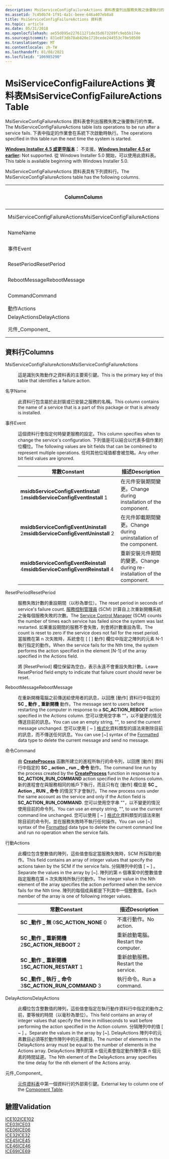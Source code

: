 ```yaml
---
description: MsiServiceConfigFailureActions 資料表會列出服務失敗之後要執行的作業。 下表中指定的作業會在系統下次啟動時執行。
ms.assetid: 7c450b74-1f91-4a1c-beee-646a407eb8a8
title: MsiServiceConfigFailureActions 資料表
ms.topic: article
ms.date: 05/31/2018
ms.openlocfilehash: ae55d095e227611271de35d673289fc9eb5b174e
ms.sourcegitcommit: 831e8f3db78ab820e1710cede244553c70e50500
ms.translationtype: MT
ms.contentlocale: zh-TW
ms.lasthandoff: 01/08/2021
ms.locfileid: "106985290"
---
```

# <a name="msiserviceconfigfailureactions-table"></a><span data-ttu-id="23a79-104">MsiServiceConfigFailureActions 資料表</span><span class="sxs-lookup"><span data-stu-id="23a79-104">MsiServiceConfigFailureActions Table</span></span>

<span data-ttu-id="23a79-105">MsiServiceConfigFailureActions 資料表會列出服務失敗之後要執行的作業。</span><span class="sxs-lookup"><span data-stu-id="23a79-105">The MsiServiceConfigFailureActions table lists operations to be run after a service fails.</span></span> <span data-ttu-id="23a79-106">下表中指定的作業會在系統下次啟動時執行。</span><span class="sxs-lookup"><span data-stu-id="23a79-106">The operations specified in this table run the next time the system is started.</span></span>

<span data-ttu-id="23a79-107">**[Windows Installer 4.5 或更早版本](not-supported-in-windows-installer-4-5.md)：** 不支援。</span><span class="sxs-lookup"><span data-stu-id="23a79-107">**[Windows Installer 4.5 or earlier](not-supported-in-windows-installer-4-5.md):** Not supported.</span></span> <span data-ttu-id="23a79-108">從 Windows Installer 5.0 開始，可以使用此資料表。</span><span class="sxs-lookup"><span data-stu-id="23a79-108">This table is available beginning with Windows Installer 5.0.</span></span>

<span data-ttu-id="23a79-109">MsiServiceConfigFailureActions 資料表具有下列資料行。</span><span class="sxs-lookup"><span data-stu-id="23a79-109">The MsiServiceConfigFailureActions table has the following columns.</span></span>



| <span data-ttu-id="23a79-110">Column</span><span class="sxs-lookup"><span data-stu-id="23a79-110">Column</span></span>                         | <span data-ttu-id="23a79-111">類型</span><span class="sxs-lookup"><span data-stu-id="23a79-111">Type</span></span>                         | <span data-ttu-id="23a79-112">答案</span><span class="sxs-lookup"><span data-stu-id="23a79-112">Key</span></span> | <span data-ttu-id="23a79-113">Nullable</span><span class="sxs-lookup"><span data-stu-id="23a79-113">Nullable</span></span> |
|--------------------------------|------------------------------|-----|----------|
| <span data-ttu-id="23a79-114">MsiServiceConfigFailureActions</span><span class="sxs-lookup"><span data-stu-id="23a79-114">MsiServiceConfigFailureActions</span></span> | [<span data-ttu-id="23a79-115">識別碼</span><span class="sxs-lookup"><span data-stu-id="23a79-115">Identifier</span></span>](identifier.md) | <span data-ttu-id="23a79-116">Y</span><span class="sxs-lookup"><span data-stu-id="23a79-116">Y</span></span>   | <span data-ttu-id="23a79-117">N</span><span class="sxs-lookup"><span data-stu-id="23a79-117">N</span></span>        |
| <span data-ttu-id="23a79-118">Name</span><span class="sxs-lookup"><span data-stu-id="23a79-118">Name</span></span>                           | [<span data-ttu-id="23a79-119">格式 化</span><span class="sxs-lookup"><span data-stu-id="23a79-119">Formatted</span></span>](formatted.md)   | <span data-ttu-id="23a79-120">N</span><span class="sxs-lookup"><span data-stu-id="23a79-120">N</span></span>   | <span data-ttu-id="23a79-121">N</span><span class="sxs-lookup"><span data-stu-id="23a79-121">N</span></span>        |
| <span data-ttu-id="23a79-122">事件</span><span class="sxs-lookup"><span data-stu-id="23a79-122">Event</span></span>                          | [<span data-ttu-id="23a79-123">整數</span><span class="sxs-lookup"><span data-stu-id="23a79-123">Integer</span></span>](integer.md)       | <span data-ttu-id="23a79-124">N</span><span class="sxs-lookup"><span data-stu-id="23a79-124">N</span></span>   | <span data-ttu-id="23a79-125">N</span><span class="sxs-lookup"><span data-stu-id="23a79-125">N</span></span>        |
| <span data-ttu-id="23a79-126">ResetPeriod</span><span class="sxs-lookup"><span data-stu-id="23a79-126">ResetPeriod</span></span>                    | [<span data-ttu-id="23a79-127">整數</span><span class="sxs-lookup"><span data-stu-id="23a79-127">Integer</span></span>](integer.md)       | <span data-ttu-id="23a79-128">N</span><span class="sxs-lookup"><span data-stu-id="23a79-128">N</span></span>   | <span data-ttu-id="23a79-129">Y</span><span class="sxs-lookup"><span data-stu-id="23a79-129">Y</span></span>        |
| <span data-ttu-id="23a79-130">RebootMessage</span><span class="sxs-lookup"><span data-stu-id="23a79-130">RebootMessage</span></span>                  | [<span data-ttu-id="23a79-131">格式 化</span><span class="sxs-lookup"><span data-stu-id="23a79-131">Formatted</span></span>](formatted.md)   | <span data-ttu-id="23a79-132">N</span><span class="sxs-lookup"><span data-stu-id="23a79-132">N</span></span>   | <span data-ttu-id="23a79-133">Y</span><span class="sxs-lookup"><span data-stu-id="23a79-133">Y</span></span>        |
| <span data-ttu-id="23a79-134">Command</span><span class="sxs-lookup"><span data-stu-id="23a79-134">Command</span></span>                        | [<span data-ttu-id="23a79-135">格式 化</span><span class="sxs-lookup"><span data-stu-id="23a79-135">Formatted</span></span>](formatted.md)   | <span data-ttu-id="23a79-136">N</span><span class="sxs-lookup"><span data-stu-id="23a79-136">N</span></span>   | <span data-ttu-id="23a79-137">Y</span><span class="sxs-lookup"><span data-stu-id="23a79-137">Y</span></span>        |
| <span data-ttu-id="23a79-138">動作</span><span class="sxs-lookup"><span data-stu-id="23a79-138">Actions</span></span>                        | [<span data-ttu-id="23a79-139">Text</span><span class="sxs-lookup"><span data-stu-id="23a79-139">Text</span></span>](text.md)             | <span data-ttu-id="23a79-140">N</span><span class="sxs-lookup"><span data-stu-id="23a79-140">N</span></span>   | <span data-ttu-id="23a79-141">Y</span><span class="sxs-lookup"><span data-stu-id="23a79-141">Y</span></span>        |
| <span data-ttu-id="23a79-142">DelayActions</span><span class="sxs-lookup"><span data-stu-id="23a79-142">DelayActions</span></span>                   | [<span data-ttu-id="23a79-143">Text</span><span class="sxs-lookup"><span data-stu-id="23a79-143">Text</span></span>](text.md)             | <span data-ttu-id="23a79-144">N</span><span class="sxs-lookup"><span data-stu-id="23a79-144">N</span></span>   | <span data-ttu-id="23a79-145">Y</span><span class="sxs-lookup"><span data-stu-id="23a79-145">Y</span></span>        |
| <span data-ttu-id="23a79-146">元件\_</span><span class="sxs-lookup"><span data-stu-id="23a79-146">Component\_</span></span>                    | [<span data-ttu-id="23a79-147">識別碼</span><span class="sxs-lookup"><span data-stu-id="23a79-147">Identifier</span></span>](identifier.md) | <span data-ttu-id="23a79-148">N</span><span class="sxs-lookup"><span data-stu-id="23a79-148">N</span></span>   | <span data-ttu-id="23a79-149">N</span><span class="sxs-lookup"><span data-stu-id="23a79-149">N</span></span>        |



 

## <a name="columns"></a><span data-ttu-id="23a79-150">資料行</span><span class="sxs-lookup"><span data-stu-id="23a79-150">Columns</span></span>

<dl> <dt>

<span data-ttu-id="23a79-151"><span id="MsiServiceConfigFailureActions"></span><span id="msiserviceconfigfailureactions"></span><span id="MSISERVICECONFIGFAILUREACTIONS"></span>MsiServiceConfigFailureActions</span><span class="sxs-lookup"><span data-stu-id="23a79-151"><span id="MsiServiceConfigFailureActions"></span><span id="msiserviceconfigfailureactions"></span><span id="MSISERVICECONFIGFAILUREACTIONS"></span>MsiServiceConfigFailureActions</span></span>
</dt> <dd>

<span data-ttu-id="23a79-152">這是識別失敗動作之資料表的主要索引鍵。</span><span class="sxs-lookup"><span data-stu-id="23a79-152">This is the primary key of this table that identifies a failure action.</span></span>

</dd> <dt>

<span data-ttu-id="23a79-153"><span id="Name"></span><span id="name"></span><span id="NAME"></span>名字</span><span class="sxs-lookup"><span data-stu-id="23a79-153"><span id="Name"></span><span id="name"></span><span id="NAME"></span>Name</span></span>
</dt> <dd>

<span data-ttu-id="23a79-154">此資料行包含屬於此封裝或已安裝之服務的名稱。</span><span class="sxs-lookup"><span data-stu-id="23a79-154">This column contains the name of a service that is a part of this package or that is already is installed.</span></span>

</dd> <dt>

<span data-ttu-id="23a79-155"><span id="Event"></span><span id="event"></span><span id="EVENT"></span>事件</span><span class="sxs-lookup"><span data-stu-id="23a79-155"><span id="Event"></span><span id="event"></span><span id="EVENT"></span>Event</span></span>
</dt> <dd>

<span data-ttu-id="23a79-156">這個資料行會指定何時變更服務的設定。</span><span class="sxs-lookup"><span data-stu-id="23a79-156">This column specifies when to change the service's configuration.</span></span> <span data-ttu-id="23a79-157">下列值是可以結合以代表多個作業的位欄位。</span><span class="sxs-lookup"><span data-stu-id="23a79-157">The following values are bit fields that can be combined to represent multiple operations.</span></span> <span data-ttu-id="23a79-158">任何其他位域值都會被忽略。</span><span class="sxs-lookup"><span data-stu-id="23a79-158">Any other bit field values are ignored.</span></span>



| <span data-ttu-id="23a79-159">常數</span><span class="sxs-lookup"><span data-stu-id="23a79-159">Constant</span></span>                                         | <span data-ttu-id="23a79-160">描述</span><span class="sxs-lookup"><span data-stu-id="23a79-160">Description</span></span>                                     |
|--------------------------------------------------|-------------------------------------------------|
| <span data-ttu-id="23a79-161">**msidbServiceConfigEventInstall** 1</span><span class="sxs-lookup"><span data-stu-id="23a79-161">**msidbServiceConfigEventInstall** 1</span></span><br/>   | <span data-ttu-id="23a79-162">在元件安裝期間變更。</span><span class="sxs-lookup"><span data-stu-id="23a79-162">Change during installation of the component.</span></span>    |
| <span data-ttu-id="23a79-163">**msidbServiceConfigEventUninstall** 2</span><span class="sxs-lookup"><span data-stu-id="23a79-163">**msidbServiceConfigEventUninstall** 2</span></span><br/> | <span data-ttu-id="23a79-164">在元件卸載期間變更。</span><span class="sxs-lookup"><span data-stu-id="23a79-164">Change during uninstallation of the component.</span></span>  |
| <span data-ttu-id="23a79-165">**msidbServiceConfigEventReinstall** 4</span><span class="sxs-lookup"><span data-stu-id="23a79-165">**msidbServiceConfigEventReinstall** 4</span></span><br/> | <span data-ttu-id="23a79-166">重新安裝元件期間的變更。</span><span class="sxs-lookup"><span data-stu-id="23a79-166">Change during re-installation of the component.</span></span> |



 

</dd> <dt>

<span data-ttu-id="23a79-167"><span id="ResetPeriod"></span><span id="resetperiod"></span><span id="RESETPERIOD"></span>ResetPeriod</span><span class="sxs-lookup"><span data-stu-id="23a79-167"><span id="ResetPeriod"></span><span id="resetperiod"></span><span id="RESETPERIOD"></span>ResetPeriod</span></span>
</dt> <dd>

<span data-ttu-id="23a79-168">服務失敗計數的重設期間（以秒為單位）。</span><span class="sxs-lookup"><span data-stu-id="23a79-168">The reset period in seconds of service's failure count.</span></span> <span data-ttu-id="23a79-169">[服務控制管理員](../services/service-control-manager.md) (SCM) 計算自上次重新開機系統之後每個服務失敗的次數。</span><span class="sxs-lookup"><span data-stu-id="23a79-169">The [Service Control Manager](../services/service-control-manager.md) (SCM) counts the number of times each service has failed since the system was last restarted.</span></span> <span data-ttu-id="23a79-170">如果重設期間的服務不會失敗，則會將計數重設為零。</span><span class="sxs-lookup"><span data-stu-id="23a79-170">The count is reset to zero if the service does not fail for the reset period.</span></span> <span data-ttu-id="23a79-171">當服務在第 n 次失敗時，系統會在 [ \[ \] 動作] 欄位中指定之陣列的元素 N-1 執行指定的動作。</span><span class="sxs-lookup"><span data-stu-id="23a79-171">When the service fails for the Nth time, the system performs the action specified in the element \[N-1\] of the array specified in the Actions field.</span></span>

<span data-ttu-id="23a79-172">將 [ResetPeriod] 欄位保留為空白，表示永遠不會重設失敗計數。</span><span class="sxs-lookup"><span data-stu-id="23a79-172">Leave ResetPeriod field empty to indicate that failure count should never be reset.</span></span>

</dd> <dt>

<span data-ttu-id="23a79-173"><span id="RebootMessage"></span><span id="rebootmessage"></span><span id="REBOOTMESSAGE"></span>RebootMessage</span><span class="sxs-lookup"><span data-stu-id="23a79-173"><span id="RebootMessage"></span><span id="rebootmessage"></span><span id="REBOOTMESSAGE"></span>RebootMessage</span></span>
</dt> <dd>

<span data-ttu-id="23a79-174">在重新開機電腦之前傳送給使用者的訊息，以回應 [動作] 資料行中指定的 **SC \_ 動作 \_ 重新開機** 動作。</span><span class="sxs-lookup"><span data-stu-id="23a79-174">The message sent to users before restarting the computer in response to a **SC\_ACTION\_REBOOT** action specified in the Actions column.</span></span> <span data-ttu-id="23a79-175">您可以使用空字串 ""，以不變更的情況傳送目前的訊息。</span><span class="sxs-lookup"><span data-stu-id="23a79-175">You can use an empty string, "", to send the current message unchanged.</span></span> <span data-ttu-id="23a79-176">您可以使用 \[ ~ \] [格式化](formatted.md)資料類型的語法來刪除目前的訊息，而不傳送任何訊息。</span><span class="sxs-lookup"><span data-stu-id="23a79-176">You can use \[~\] syntax of the [Formatted](formatted.md) data type to delete the current message and send no message.</span></span>

</dd> <dt>

<span data-ttu-id="23a79-177"><span id="Command"></span><span id="command"></span><span id="COMMAND"></span>命令</span><span class="sxs-lookup"><span data-stu-id="23a79-177"><span id="Command"></span><span id="command"></span><span id="COMMAND"></span>Command</span></span>
</dt> <dd>

<span data-ttu-id="23a79-178">由 [**CreateProcess**](/windows/win32/api/processthreadsapi/nf-processthreadsapi-createprocessa) 函數所建立的進程所執行的命令列，以回應 [動作] 資料行中指定的 **SC \_ action \_ run \_ 命令** 動作。</span><span class="sxs-lookup"><span data-stu-id="23a79-178">The command line run by the process created by the [**CreateProcess**](/windows/win32/api/processthreadsapi/nf-processthreadsapi-createprocessa) function in response to a **SC\_ACTION\_RUN\_COMMAND** action specified in the Actions column.</span></span> <span data-ttu-id="23a79-179">新的進程會在與服務相同的帳戶下執行，而且只有在 [動作] 欄位是 **SC \_ Action \_ RUN \_ 命令** 的情況下才會執行。</span><span class="sxs-lookup"><span data-stu-id="23a79-179">The new process runs under the same account as the service and only if the Action field is **SC\_ACTION\_RUN\_COMMAND**.</span></span> <span data-ttu-id="23a79-180">您可以使用空字串 ""，以不變更的情況使用目前的命令列。</span><span class="sxs-lookup"><span data-stu-id="23a79-180">You can use an empty string, "", to use the current command line unchanged.</span></span> <span data-ttu-id="23a79-181">您可以使用 \[ ~ \] [格式化](formatted.md)資料類型的語法來刪除目前的命令列，並在服務失敗時不執行任何操作。</span><span class="sxs-lookup"><span data-stu-id="23a79-181">You can use \[~\] syntax of the [Formatted](formatted.md) data type to delete the current command line and run no operation when the service fails.</span></span>

</dd> <dt>

<span data-ttu-id="23a79-182"><span id="Actions"></span><span id="actions"></span><span id="ACTIONS"></span>行動</span><span class="sxs-lookup"><span data-stu-id="23a79-182"><span id="Actions"></span><span id="actions"></span><span id="ACTIONS"></span>Actions</span></span>
</dt> <dd>

<span data-ttu-id="23a79-183">此欄位包含整數值的陣列，這些值會指定當服務失敗時，SCM 所採取的動作。</span><span class="sxs-lookup"><span data-stu-id="23a79-183">This field contains an array of integer values that specify the actions taken by the SCM if the service fails.</span></span> <span data-ttu-id="23a79-184">分隔陣列中的值 \[ ~ \] 。</span><span class="sxs-lookup"><span data-stu-id="23a79-184">Separate the values in the array by \[~\].</span></span> <span data-ttu-id="23a79-185">陣列的第 n 個專案中的整數值會指定服務在第 n 次失敗時所執行的動作。</span><span class="sxs-lookup"><span data-stu-id="23a79-185">The integer value in the Nth element of the array specifies the action performed when the service fails for the Nth time.</span></span> <span data-ttu-id="23a79-186">陣列的每個成員都是下列其中一個整數值。</span><span class="sxs-lookup"><span data-stu-id="23a79-186">Each member of the array is one of following integer values.</span></span>



| <span data-ttu-id="23a79-187">常數</span><span class="sxs-lookup"><span data-stu-id="23a79-187">Constant</span></span>                                 | <span data-ttu-id="23a79-188">描述</span><span class="sxs-lookup"><span data-stu-id="23a79-188">Description</span></span>           |
|------------------------------------------|-----------------------|
| <span data-ttu-id="23a79-189">**SC \_動作 \_ 無** 0</span><span class="sxs-lookup"><span data-stu-id="23a79-189">**SC\_ACTION\_NONE** 0</span></span><br/>         | <span data-ttu-id="23a79-190">不進行動作。</span><span class="sxs-lookup"><span data-stu-id="23a79-190">No action.</span></span>            |
| <span data-ttu-id="23a79-191">**SC \_動作 \_ 重新開機** 2</span><span class="sxs-lookup"><span data-stu-id="23a79-191">**SC\_ACTION\_REBOOT** 2</span></span><br/>       | <span data-ttu-id="23a79-192">重新啟動電腦。</span><span class="sxs-lookup"><span data-stu-id="23a79-192">Restart the computer.</span></span> |
| <span data-ttu-id="23a79-193">**SC \_動作 \_ 重新開機** 1</span><span class="sxs-lookup"><span data-stu-id="23a79-193">**SC\_ACTION\_RESTART** 1</span></span><br/>      | <span data-ttu-id="23a79-194">重新啟動服務。</span><span class="sxs-lookup"><span data-stu-id="23a79-194">Restart the service.</span></span>  |
| <span data-ttu-id="23a79-195">**SC \_動作 \_ 執行 \_ 命令** 3</span><span class="sxs-lookup"><span data-stu-id="23a79-195">**SC\_ACTION\_RUN\_COMMAND** 3</span></span><br/> | <span data-ttu-id="23a79-196">執行命令。</span><span class="sxs-lookup"><span data-stu-id="23a79-196">Run a command.</span></span>        |



 

</dd> <dt>

<span data-ttu-id="23a79-197"><span id="DelayActions"></span><span id="delayactions"></span><span id="DELAYACTIONS"></span>DelayActions</span><span class="sxs-lookup"><span data-stu-id="23a79-197"><span id="DelayActions"></span><span id="delayactions"></span><span id="DELAYACTIONS"></span>DelayActions</span></span>
</dt> <dd>

<span data-ttu-id="23a79-198">此欄位包含整數值的陣列，這些值會指定在執行動作資料行中指定的動作之前，要等候的時間（以毫秒為單位）。</span><span class="sxs-lookup"><span data-stu-id="23a79-198">This field contains an array of integer values that specify the time in milliseconds to wait before performing the action specified in the Action column.</span></span> <span data-ttu-id="23a79-199">分隔陣列中的值 \[ ~ \] 。</span><span class="sxs-lookup"><span data-stu-id="23a79-199">Separate the values in the array by \[~\].</span></span> <span data-ttu-id="23a79-200">DelayActions 陣列中的元素數目必須等於動作陣列中的元素數目。</span><span class="sxs-lookup"><span data-stu-id="23a79-200">The number of elements in the DelayActions array must be equal to the number of elements in the Actions array.</span></span> <span data-ttu-id="23a79-201">DelayActions 陣列的第 n 個元素會指定動作陣列第 n 個元素的時間延遲。</span><span class="sxs-lookup"><span data-stu-id="23a79-201">The Nth element of the DelayActions array specifies the time delay for the nth element of the Actions array.</span></span>

</dd> <dt>

<span data-ttu-id="23a79-202"><span id="Component_"></span><span id="component_"></span><span id="COMPONENT_"></span>元件\_</span><span class="sxs-lookup"><span data-stu-id="23a79-202"><span id="Component_"></span><span id="component_"></span><span id="COMPONENT_"></span>Component\_</span></span>
</dt> <dd>

<span data-ttu-id="23a79-203">[元件資料表](component-table.md)中第一個資料行的外部索引鍵。</span><span class="sxs-lookup"><span data-stu-id="23a79-203">External key to column one of the [Component Table](component-table.md).</span></span>

</dd> </dl>

## <a name="validation"></a><span data-ttu-id="23a79-204">驗證</span><span class="sxs-lookup"><span data-stu-id="23a79-204">Validation</span></span>

<dl>

[<span data-ttu-id="23a79-205">ICE102</span><span class="sxs-lookup"><span data-stu-id="23a79-205">ICE102</span></span>](ice-102.md)  
[<span data-ttu-id="23a79-206">ICE03</span><span class="sxs-lookup"><span data-stu-id="23a79-206">ICE03</span></span>](ice03.md)  
[<span data-ttu-id="23a79-207">ICE06</span><span class="sxs-lookup"><span data-stu-id="23a79-207">ICE06</span></span>](ice06.md)  
[<span data-ttu-id="23a79-208">ICE32</span><span class="sxs-lookup"><span data-stu-id="23a79-208">ICE32</span></span>](ice32.md)  
[<span data-ttu-id="23a79-209">ICE45</span><span class="sxs-lookup"><span data-stu-id="23a79-209">ICE45</span></span>](ice45.md)  
[<span data-ttu-id="23a79-210">ICE46</span><span class="sxs-lookup"><span data-stu-id="23a79-210">ICE46</span></span>](ice46.md)  
[<span data-ttu-id="23a79-211">ICE69</span><span class="sxs-lookup"><span data-stu-id="23a79-211">ICE69</span></span>](ice69.md)  
</dl>

 

 
